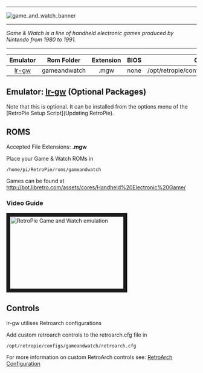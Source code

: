 ***

![game_and_watch_banner](https://cloud.githubusercontent.com/assets/10035308/13205492/9b6db396-d8a6-11e5-8a74-51b2a74a0f35.png)

***
_Game & Watch is a line of handheld electronic games produced by Nintendo from 1980 to 1991._

***

| Emulator | Rom Folder | Extension | BIOS |  Controller Config |
| :---: | :---: | :---: | :---: | :---: |
| [lr-gw](https://github.com/libretro/gw-libretro) | gameandwatch  | .mgw | none | /opt/retropie/configs/gameandwatch/retroarch.cfg |

## Emulator: [lr-gw](https://github.com/libretro/gw-libretro) (Optional Packages)

Note that this is optional. It can be installed from the options menu of the [RetroPie Setup Script](Updating RetroPie).

## ROMS
Accepted File Extensions: **.mgw**

Place your Game & Watch ROMs in
```
/home/pi/RetroPie/roms/gameandwatch
```

Games can be found at http://bot.libretro.com/assets/cores/Handheld%20Electronic%20Game/

### Video Guide  

<a href="https://www.youtube.com/watch?v=DzbsfCC77IQ" target="_blank"><img src="https://i.ytimg.com/vi_webp/DzbsfCC77IQ/mqdefault.webp" 
alt="RetroPie Game and Watch emulation" width="300" height="190" border="10" /></a>  

## Controls

lr-gw utilises Retroarch configurations

Add custom retroarch controls to the retroarch.cfg file in
```shell
/opt/retropie/configs/gameandwatch/retroarch.cfg
```
For more information on custom RetroArch controls see: [RetroArch Configuration](RetroArch-Configuration)
